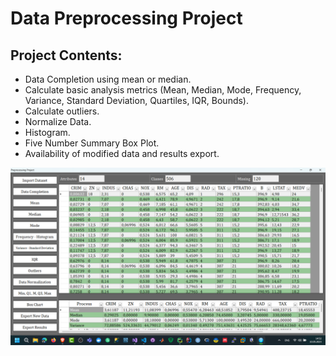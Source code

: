 # Data Preprocessing Project

## Project Contents:

- Data Completion using mean or median.
- Calculate basic analysis metrics (Mean, Median, Mode, Frequency, Variance, Standard Deviation, Quartiles, IQR, Bounds).
- Calculate outliers.
- Normalize Data.
- Histogram.
- Five Number Summary Box Plot.
- Availability of modified data and results export.

![Main](/Screens/1.png?raw=true "Main Form")

